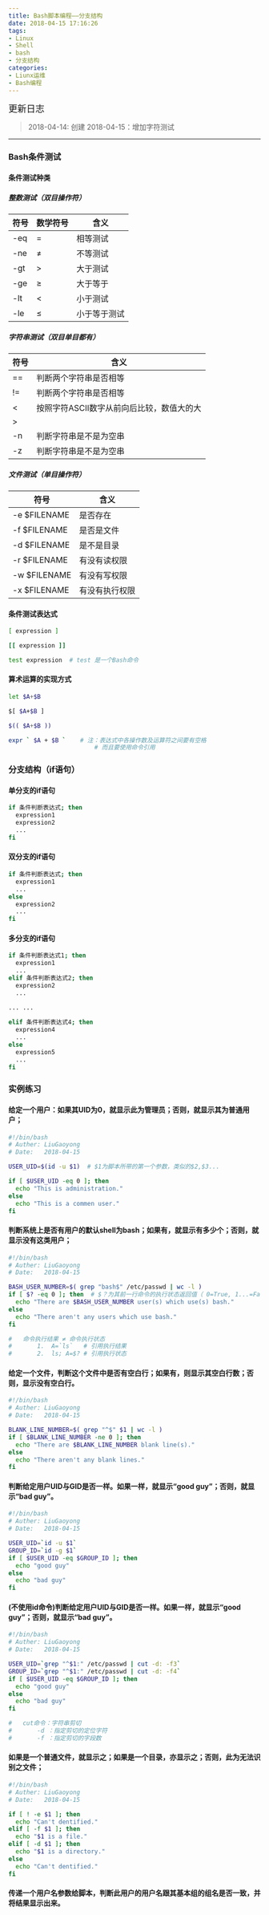 ```yaml
---
title: Bash脚本编程——分支结构
date: 2018-04-15 17:16:26
tags: 
- Linux
- Shell
- bash
- 分支结构
categories:
- Liunx运维
- Bash编程
---
```


<font  size=4 face="黑体">更新日志</font> 

> 2018-04-14: 创建
  2018-04-15：增加字符测试

---



### Bash条件测试

#### 条件测试种类

##### 整数测试（双目操作符）

符号 | 数学符号 |含义
---  |---|---
-eq  | = | 相等测试
-ne  | ≠ | 不等测试
-gt  | > | 大于测试
-ge  | ≥ | 大于等于
-lt  | < | 小于测试
-le  | ≤ | 小于等于测试

##### 字符串测试（双目单目都有）

符号|含义
--- |---
==  | 判断两个字符串是否相等
!=  | 判断两个字符串是否相等
<  | 按照字符ASCII数字从前向后比较，数值大的大
\>  |
-n  | 判断字符串是不是为空串
-z  | 判断字符串是不是为空串

##### 文件测试（单目操作符）

符号|含义
--- |---
-e $FILENAME | 是否存在
-f $FILENAME | 是否是文件
-d $FILENAME | 是不是目录
-r $FILENAME | 有没有读权限
-w $FILENAME | 有没有写权限
-x $FILENAME | 有没有执行权限

#### 条件测试表达式

```sh
[ expression ]

[[ expression ]]

test expression  # test 是一个Bash命令
```

#### 算术运算的实现方式

```sh
let $A+$B

$[ $A+$B ]

$(( $A+$B ))

expr ` $A + $B `   	# 注：表达式中各操作数及运算符之间要有空格
                        # 而且要使用命令引用
```


### 分支结构（if语句）

#### 单分支的if语句

```sh
if 条件判断表达式; then
  expression1
  expression2
  ...
fi
```

#### 双分支的if语句

```sh
if 条件判断表达式; then
  expression1
  ...
else
  expression2
  ...
fi
```

#### 多分支的if语句

```bash
if 条件判断表达式1; then
  expression1
  ...
elif 条件判断表达式2; then
  expression2
  ...
  
... ...

elif 条件判断表达式4; then
  expression4
  ...
else
  expression5
  ...
fi
```

### 实例练习

#### 给定一个用户：如果其UID为0，就显示此为管理员；否则，就显示其为普通用户；

```bash
#!/bin/bash
# Auther: LiuGaoyong
# Date:   2018-04-15

USER_UID=$(id -u $1)  # $1为脚本所带的第一个参数，类似的$2,$3...

if [ $USER_UID -eq 0 ]; then
  echo "This is administration."
else
  echo "This is a commen user."
fi
```

#### 判断系统上是否有用户的默认shell为bash；如果有，就显示有多少个；否则，就显示没有这类用户；

```sh
#!/bin/bash
# Auther: LiuGaoyong
# Date:   2018-04-15

BASH_USER_NUMBER=$( grep "bash$" /etc/passwd | wc -l )
if [ $? -eq 0 ]; then  # $？为其前一行命令的执行状态返回值（ 0=True, 1...=False ）
  echo "There are $BASH_USER_NUMBER user(s) which use(s) bash."
else
  echo "There aren't any users which use bash."
fi

#	命令执行结果 ≠ 命令执行状态
#		1.  A=`ls`	 # 引用执行结果
#		2.  ls; A=$? # 引用执行状态

```

#### 给定一个文件，判断这个文件中是否有空白行；如果有，则显示其空白行数；否则，显示没有空白行。

```sh
#!/bin/bash
# Auther: LiuGaoyong
# Date:   2018-04-15

BLANK_LINE_NUMBER=$( grep "^$" $1 | wc -l )
if [ $BLANK_LINE_NUMBER -ne 0 ]; then
  echo "There are $BLANK_LINE_NUMBER blank line(s)."
else
  echo "There aren't any blank lines."
fi
```

#### 判断给定用户UID与GID是否一样。如果一样，就显示“good guy”；否则，就显示“bad guy”。

```sh
#!/bin/bash
# Auther: LiuGaoyong
# Date:   2018-04-15

USER_UID=`id -u $1`
GROUP_ID=`id -g $1`
if [ $USER_UID -eq $GROUP_ID ]; then
  echo "good guy"
else
  echo "bad guy"
fi
```

#### (不使用id命令)判断给定用户UID与GID是否一样。如果一样，就显示“good guy”；否则，就显示“bad guy”。

```sh
#!/bin/bash
# Auther: LiuGaoyong
# Date:   2018-04-15

USER_UID=`grep "^$1:" /etc/passwd | cut -d: -f3`
GROUP_ID=`grep "^$1:" /etc/passwd | cut -d: -f4`
if [ $USER_UID -eq $GROUP_ID ]; then
  echo "good guy"
else
  echo "bad guy"
fi

#	cut命令：字符串剪切
#		-d ：指定剪切的定位字符
#		-f ：指定剪切的字段数

```

#### 如果是一个普通文件，就显示之；如果是一个目录，亦显示之；否则，此为无法识别之文件；

```sh
#!/bin/bash
# Auther: LiuGaoyong
# Date:   2018-04-15

if [ ! -e $1 ]; then
  echo "Can't dentified."
elif [ -f $1 ]; then 
  echo "$1 is a file."
elif [ -d $1 ]; then 
  echo "$1 is a directory."
else
  echo "Can't dentified."
fi
```

#### 传递一个用户名参数给脚本，判断此用户的用户名跟其基本组的组名是否一致，并将结果显示出来。
